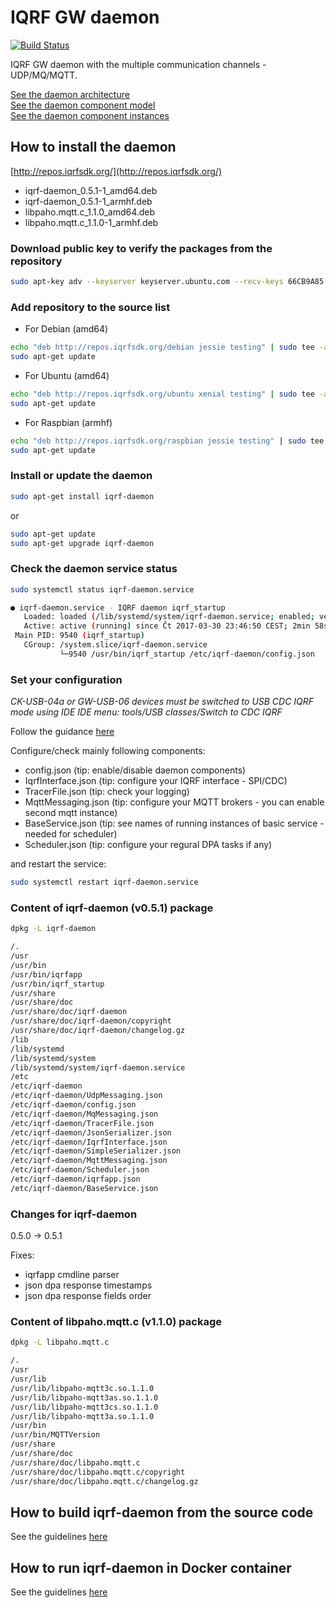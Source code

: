 # IQRF GW daemon

[![Build Status](https://travis-ci.org/iqrfsdk/iqrf-daemon.svg?branch=master)](https://travis-ci.org/iqrfsdk/iqrf-daemon)

IQRF GW daemon with the multiple communication channels - UDP/MQ/MQTT.

<a href="https://github.com/iqrfsdk/iqrf-daemon/blob/master/doc/iqrf-linux-gw.png" target="_blank">See the daemon architecture</a><br/>
<a href="https://github.com/iqrfsdk/iqrf-daemon/blob/master/doc/iqrf-daemon-component-model.png" target="_blank">See the daemon component model</a><br/>
<a href="https://github.com/iqrfsdk/iqrf-daemon/blob/master/doc/iqrf-daemon-component-instances.png" target="_blank">See the daemon component instances</a><br/>

## How to install the daemon

[http://repos.iqrfsdk.org/](http://repos.iqrfsdk.org/)

-   iqrf-daemon_0.5.1-1_amd64.deb
-   iqrf-daemon_0.5.1-1_armhf.deb
-   libpaho.mqtt.c_1.1.0_amd64.deb
-   libpaho.mqtt.c_1.1.0-1_armhf.deb

### Download public key to verify the packages from the repository

```Bash
sudo apt-key adv --keyserver keyserver.ubuntu.com --recv-keys 66CB9A85
```

### Add repository to the source list

-	For Debian (amd64)

```Bash
echo "deb http://repos.iqrfsdk.org/debian jessie testing" | sudo tee -a /etc/apt/sources.list
sudo apt-get update
```

-	For Ubuntu (amd64)

```Bash
echo "deb http://repos.iqrfsdk.org/ubuntu xenial testing" | sudo tee -a /etc/apt/sources.list
sudo apt-get update
```

-	For Raspbian (armhf)

```Bash
echo "deb http://repos.iqrfsdk.org/raspbian jessie testing" | sudo tee -a /etc/apt/sources.list
sudo apt-get update
```

### Install or update the daemon

```Bash
sudo apt-get install iqrf-daemon
```
or
```Bash
sudo apt-get update
sudo apt-get upgrade iqrf-daemon
```

### Check the daemon service status

```Bash
sudo systemctl status iqrf-daemon.service

● iqrf-daemon.service - IQRF daemon iqrf_startup
   Loaded: loaded (/lib/systemd/system/iqrf-daemon.service; enabled; vendor preset: enabled)
   Active: active (running) since Čt 2017-03-30 23:46:50 CEST; 2min 58s ago
 Main PID: 9540 (iqrf_startup)
   CGroup: /system.slice/iqrf-daemon.service
           └─9540 /usr/bin/iqrf_startup /etc/iqrf-daemon/config.json
```

### Set your configuration 

*CK-USB-04a or GW-USB-06 devices must be switched to USB CDC IQRF mode using IDE*
*IDE menu: tools/USB classes/Switch to CDC IQRF*

Follow the guidance [here](https://github.com/iqrfsdk/iqrf-daemon/wiki/Configuration)

Configure/check mainly following components: 

- config.json 			(tip: enable/disable daemon components)
- IqrfInterface.json    (tip: configure your IQRF interface - SPI/CDC)
- TracerFile.json 		(tip: check your logging)
- MqttMessaging.json    (tip: configure your MQTT brokers - you can enable second mqtt instance)
- BaseService.json      (tip: see names of running instances of basic service - needed for scheduler)
- Scheduler.json        (tip: configure your regural DPA tasks if any)

and restart the service:

```Bash
sudo systemctl restart iqrf-daemon.service
```

### Content of iqrf-daemon (v0.5.1) package

```Bash
dpkg -L iqrf-daemon

/.
/usr
/usr/bin
/usr/bin/iqrfapp
/usr/bin/iqrf_startup
/usr/share
/usr/share/doc
/usr/share/doc/iqrf-daemon
/usr/share/doc/iqrf-daemon/copyright
/usr/share/doc/iqrf-daemon/changelog.gz
/lib
/lib/systemd
/lib/systemd/system
/lib/systemd/system/iqrf-daemon.service
/etc
/etc/iqrf-daemon
/etc/iqrf-daemon/UdpMessaging.json
/etc/iqrf-daemon/config.json
/etc/iqrf-daemon/MqMessaging.json
/etc/iqrf-daemon/TracerFile.json
/etc/iqrf-daemon/JsonSerializer.json
/etc/iqrf-daemon/IqrfInterface.json
/etc/iqrf-daemon/SimpleSerializer.json
/etc/iqrf-daemon/MqttMessaging.json
/etc/iqrf-daemon/Scheduler.json
/etc/iqrf-daemon/iqrfapp.json
/etc/iqrf-daemon/BaseService.json
```

### Changes for iqrf-daemon

0.5.0 -> 0.5.1

Fixes:
- iqrfapp cmdline parser
- json dpa response timestamps 
- json dpa response fields order

### Content of libpaho.mqtt.c (v1.1.0) package

```Bash
dpkg -L libpaho.mqtt.c

/.
/usr
/usr/lib
/usr/lib/libpaho-mqtt3c.so.1.1.0
/usr/lib/libpaho-mqtt3as.so.1.1.0
/usr/lib/libpaho-mqtt3cs.so.1.1.0
/usr/lib/libpaho-mqtt3a.so.1.1.0
/usr/bin
/usr/bin/MQTTVersion
/usr/share
/usr/share/doc
/usr/share/doc/libpaho.mqtt.c
/usr/share/doc/libpaho.mqtt.c/copyright
/usr/share/doc/libpaho.mqtt.c/changelog.gz
```

## How to build iqrf-daemon from the source code

See the guidelines [here](BUILD.md)

## How to run iqrf-daemon in Docker container

See the guidelines [here](DOCKER.md)
